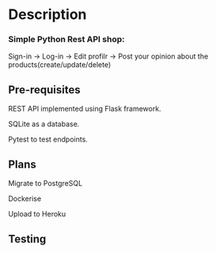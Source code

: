 # Description

### Simple Python Rest API shop:
 
Sign-in -> Log-in -> Edit profilr -> Post your opinion about the products(create/update/delete)

## Pre-requisites 
REST API implemented using Flask framework.

SQLite as a database.

Pytest to test endpoints.

## Plans

Migrate to PostgreSQL

Dockerise 

Upload to Heroku

## Testing


